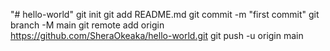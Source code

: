 "# hello-world"  git init git add README.md git commit -m "first commit" git branch -M main git remote add origin https://github.com/SheraOkeaka/hello-world.git git push -u origin main
